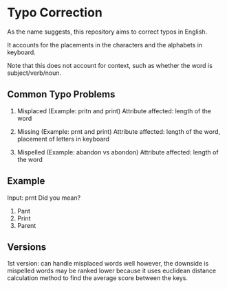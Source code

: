 # Typo Correction

As the name suggests, this repository aims to correct typos in English.

It accounts for the placements in the characters and the alphabets in keyboard.

Note that this does not account for context, such as whether the word is subject/verb/noun.

## Common Typo Problems

1. Misplaced (Example: pritn and print)
Attribute affected: length of the word

2. Missing (Example: prnt and print)
Attribute affected: length of the word, placement of letters in keyboard

3. Mispelled (Example: abandon vs abondon)
Attribute affected: length of the word

## Example

Input: prnt
Did you mean?
1. Pant
2. Print
3. Parent

## Versions

1st version: can handle misplaced words well
however, the downside is mispelled words may be ranked lower because it uses euclidean
distance calculation method to find the average score between the keys.